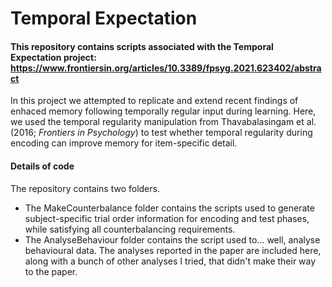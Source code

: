 # Temporal Expectation

#### This repository contains scripts associated with the Temporal Expectation project: https://www.frontiersin.org/articles/10.3389/fpsyg.2021.623402/abstract
In this project we attempted to replicate and extend recent findings of enhaced memory following temporally regular input during learning. Here, we used the temporal regularity manipulation from Thavabalasingam et al. (2016; *Frontiers in Psychology*) to test whether temporal regularity during encoding can improve memory for item-specific detail. 

#### Details of code
The repository contains two folders. 
- The MakeCounterbalance folder contains the scripts used to generate subject-specific trial order information for encoding and test phases, while satisfying all counterbalancing requirements.
- The AnalyseBehaviour folder contains the script used to... well, analyse behavioural data. The analyses reported in the paper are included here, along with a bunch of other analyses I tried, that didn't make their way to the paper.

